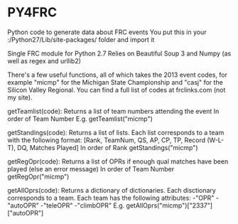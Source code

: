 PY4FRC
======

Python code to generate data about FRC events
You put this in your :/Python27/Lib/site-packages/ folder and import it

Single FRC module for Python 2.7
Relies on Beautiful Soup 3 and Numpy (as well as regex and urllib2)

There's a few useful functions, all of which takes the 2013 event codes, 
for example "micmp" for the Michigan State Championship and "casj" for the Silicon Valley Regional.
You can find a full list of codes at frclinks.com (not my site).

getTeamlist(code):
  Returns a list of team numbers attending the event
  In order of Team Number
  E.g. getTeamlist("micmp")
  
getStandings(code):
  Returns a list of lists. Each list corresponds to a team with the following format:
  [Rank, TeamNum, QS, AP, CP, TP, Record (W-L-T), DQ, Matches Played]
  In order of Rank
  getStandings("micmp")
  
getRegOpr(code):
  Returns a list of OPRs if enough qual matches have been played (else an error message)
  In order of Team Number
  getRegOpr("micmp")
  
getAllOprs(code):
  Returns a dictionary of dictionaries. Each disctionary corresponds to a team.
  Each team has the following attributes:
  -"OPR"
  -"autoOPR"
  -"teleOPR"
  -"climbOPR"
  E.g. getAllOprs("micmp")["2337"]["autoOPR"]
